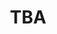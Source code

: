---
layout: interior
title: TBA
speaker: Resha Parajuli
permalink: resha-parajuli
image: img/SpeakerPromoImage.png
event: 20180330
video: 
favorite: 
about: 
twitter: 
facebook: 
instagram: 
linkedin: 
google: 
website: 
email: 
telephone: 
---